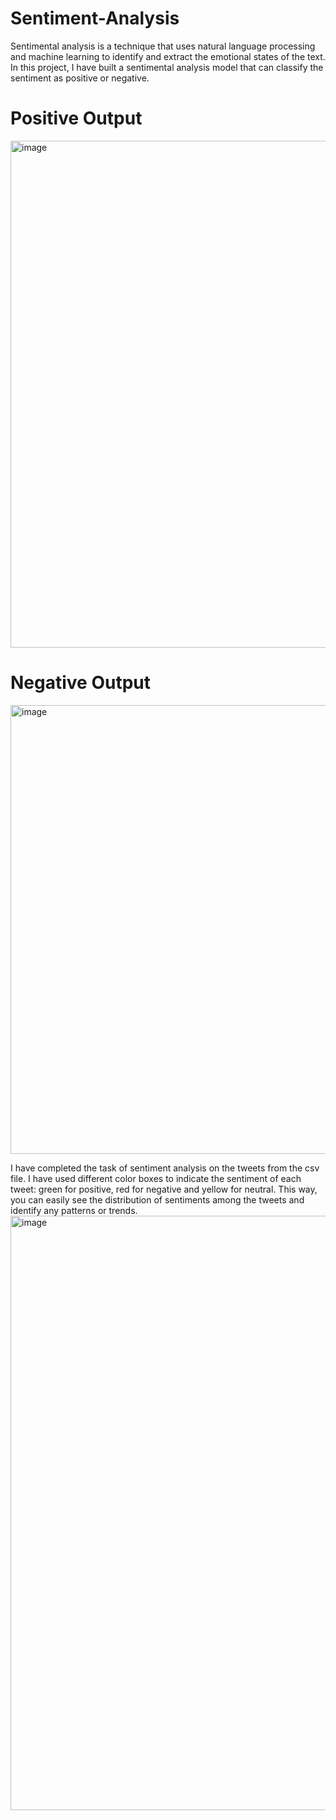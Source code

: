 # Sentiment-Analysis
Sentimental analysis is a technique that uses natural language processing and machine learning to identify and extract the emotional states of the text. In this project, I have built a sentimental analysis model that can classify the sentiment as positive or negative.

# Positive Output
<img width="811" alt="image" src="https://github.com/pradyumnagnaik/Sentiment-Analysis/assets/135484402/eb3388a0-7e26-4ae5-acd6-cbd865f04b7f">

# Negative Output
<img width="718" alt="image" src="https://github.com/pradyumnagnaik/Sentiment-Analysis/assets/135484402/cc81e5f7-f716-483b-825e-1d719508b9fb">

I have completed the task of sentiment analysis on the tweets from the csv file. I have used different color boxes to indicate the sentiment of each tweet: green for positive, red for negative and yellow for neutral. This way, you can easily see the distribution of sentiments among the tweets and identify any patterns or trends.
<img width="951" alt="image" src="https://github.com/pradyumnagnaik/Sentiment-Analysis/assets/135484402/327d5645-15d6-4b9a-8cf0-15f03ba2d2b9">
